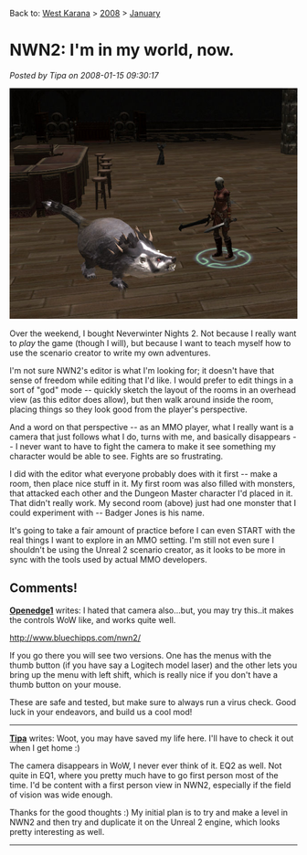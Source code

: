 Back to: [West Karana](/posts/westkarana.md) > [2008](/posts/2008/westkarana.md) > [January](./westkarana.md)
# NWN2: I'm in my world, now.

*Posted by Tipa on 2008-01-15 09:30:17*

![nwn2main-2008-01-15-07-46-33-54.jpg](../../../uploads/2008/01/nwn2main-2008-01-15-07-46-33-54.jpg)

Over the weekend, I bought Neverwinter Nights 2. Not because I really want to *play* the game (though I will), but because I want to teach myself how to use the scenario creator to write my own adventures.

I'm not sure NWN2's editor is what I'm looking for; it doesn't have that sense of freedom while editing that I'd like. I would prefer to edit things in a sort of "god" mode -- quickly sketch the layout of the rooms in an overhead view (as this editor does allow), but then walk around inside the room, placing things so they look good from the player's perspective.

And a word on that perspective -- as an MMO player, what I really want is a camera that just follows what I do, turns with me, and basically disappears -- I never want to have to fight the camera to make it see something my character would be able to see. Fights are so frustrating.

I did with the editor what everyone probably does with it first -- make a room, then place nice stuff in it. My first room was also filled with monsters, that attacked each other and the Dungeon Master character I'd placed in it. That didn't really work. My second room (above) just had one monster that I could experiment with -- Badger Jones is his name.

It's going to take a fair amount of practice before I can even START with the real things I want to explore in an MMO setting. I'm still not even sure I shouldn't be using the Unreal 2 scenario creator, as it looks to be more in sync with the tools used by actual MMO developers.

## Comments!

**[Openedge1](http://Nonerightnow)** writes: I hated that camera also...but, you may try this..it makes the controls WoW like, and works quite well.

http://www.bluechipps.com/nwn2/

If you go there you will see two versions. One has the menus with the thumb button (if you have say a Logitech model laser) and the other lets you bring up the menu with left shift, which is really nice if you don't have a thumb button on your mouse.

These are safe and tested, but make sure to always run a virus check.
Good luck in your endeavors, and build us a cool mod!

---

**[Tipa](https://chasingdings.com)** writes: Woot, you may have saved my life here. I'll have to check it out when I get home :)

The camera disappears in WoW, I never ever think of it. EQ2 as well. Not quite in EQ1, where you pretty much have to go first person most of the time. I'd be content with a first person view in NWN2, especially if the field of vision was wide enough.

Thanks for the good thoughts :) My initial plan is to try and make a level in NWN2 and then try and duplicate it on the Unreal 2 engine, which looks pretty interesting as well.

---

